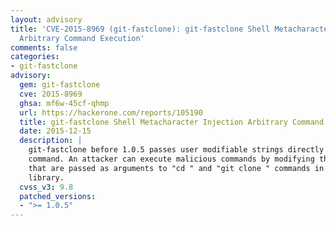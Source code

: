 ```yaml
---
layout: advisory
title: 'CVE-2015-8969 (git-fastclone): git-fastclone Shell Metacharacter Injection
  Arbitrary Command Execution'
comments: false
categories:
- git-fastclone
advisory:
  gem: git-fastclone
  cve: 2015-8969
  ghsa: mf6w-45cf-qhmp
  url: https://hackerone.com/reports/105190
  title: git-fastclone Shell Metacharacter Injection Arbitrary Command Execution
  date: 2015-12-15
  description: |
    git-fastclone before 1.0.5 passes user modifiable strings directly to a shell
    command. An attacker can execute malicious commands by modifying the strings
    that are passed as arguments to "cd " and "git clone " commands in the
    library.
  cvss_v3: 9.8
  patched_versions:
  - ">= 1.0.5"
---
```

